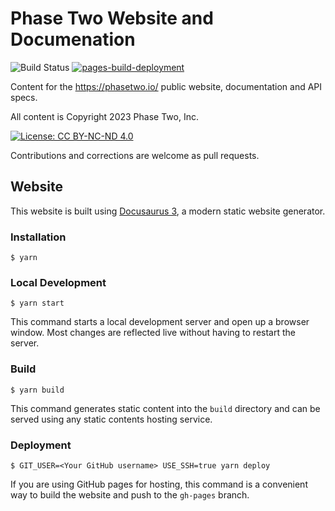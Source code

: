 # Phase Two Website and Documenation

![Build Status](https://github.com/p2-inc/phasetwo-docs/actions/workflows/deploy.yml/badge.svg)
[![pages-build-deployment](https://github.com/p2-inc/p2-inc.github.io/actions/workflows/pages/pages-build-deployment/badge.svg)](https://github.com/p2-inc/p2-inc.github.io/actions/workflows/pages/pages-build-deployment)

Content for the https://phasetwo.io/ public website, documentation and API specs.

All content is Copyright 2023 Phase Two, Inc.

[![License: CC BY-NC-ND 4.0](https://mirrors.creativecommons.org/presskit/buttons/88x31/png/by-nc-nd.png)](https://creativecommons.org/licenses/by-nc-nd/4.0/)

Contributions and corrections are welcome as pull requests.

## Website

This website is built using [Docusaurus 3](https://docusaurus.io/), a modern static website generator.

### Installation

```
$ yarn
```

### Local Development

```
$ yarn start
```

This command starts a local development server and open up a browser window. Most changes are reflected live without having to restart the server.

### Build

```
$ yarn build
```

This command generates static content into the `build` directory and can be served using any static contents hosting service.

### Deployment

```
$ GIT_USER=<Your GitHub username> USE_SSH=true yarn deploy
```

If you are using GitHub pages for hosting, this command is a convenient way to build the website and push to the `gh-pages` branch.
